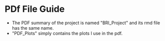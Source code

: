 # PDf File Guide
- The PDF summary of the project is named "BRI_Project" and its rmd file has the same name. 
- "PDF_Plots" simply contains the plots I use in the pdf. 
